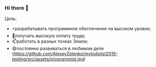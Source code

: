 ### Hi there 👋

Цель:
- ⚡разрабатывать программное обеспечение на высоком уровне;
- 🌱получать высокую оплату труда;
- 📫работать в разных точках Земли;
- 😄постоянно развиваться в любимом деле
(https://github.com/AlexeyZelenko/mytodolist2019-testing/src/assets/programmist.jpg)
